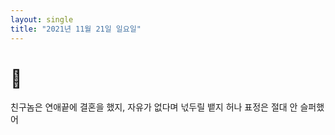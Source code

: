 ```yaml
---
layout: single
title: "2021년 11월 21일 일요일"
---
```


# 💫

친구놈은 연애끝에 결혼을 했지, 자유가 없다며 넋두릴 뱉지
허나 표정은 절대 안 슬퍼했어
